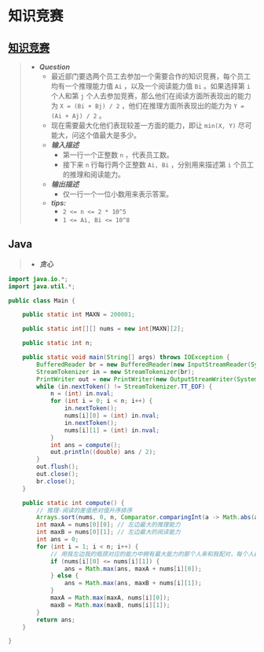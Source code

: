 # 知识竞赛

## [知识竞赛](https://www.nowcoder.com/practice/2a9089ea7e5b474fa8f688eae76bc050)

> - ***Question***
>   - 最近部门要选两个员工去参加一个需要合作的知识竞赛，每个员工均有一个推理能力值 `Ai` ，以及一个阅读能力值 `Bi` 。如果选择第 `i` 个人和第 `j` 个人去参加竞赛，那么他们在阅读方面所表现出的能力为 `X = (Bi + Bj) / 2` ，他们在推理方面所表现出的能力为 `Y = (Ai + Aj) / 2` 。
>   - 现在需要最大化他们表现较差一方面的能力，即让 `min(X, Y)` 尽可能大，问这个值最大是多少。
>   - ***输入描述***
>     - 第一行一个正整数 `n` ，代表员工数。
>     - 接下来 `n` 行每行两个正整数 `Ai, Bi` ，分别用来描述第 `i` 个员工的推理和阅读能力。
>   - ***输出描述***
>     - 仅一行一个一位小数用来表示答案。
>   - ***tips:***
>     - `2 <= n <= 2 * 10^5`
>     - `1 <= Ai, Bi <= 10^8`

## Java

> - ***贪心***

```java
import java.io.*;
import java.util.*;

public class Main {

    public static int MAXN = 200001;

    public static int[][] nums = new int[MAXN][2];

    public static int n;

    public static void main(String[] args) throws IOException {
        BufferedReader br = new BufferedReader(new InputStreamReader(System.in));
        StreamTokenizer in = new StreamTokenizer(br);
        PrintWriter out = new PrintWriter(new OutputStreamWriter(System.out));
        while (in.nextToken() != StreamTokenizer.TT_EOF) {
            n = (int) in.nval;
            for (int i = 0; i < n; i++) {
                in.nextToken();
                nums[i][0] = (int) in.nval;
                in.nextToken();
                nums[i][1] = (int) in.nval;
            }
            int ans = compute();
            out.println((double) ans / 2);
        }
        out.flush();
        out.close();
        br.close();
    }

    public static int compute() {
        // 推理-阅读的差值绝对值升序排序
        Arrays.sort(nums, 0, n, Comparator.comparingInt(a -> Math.abs(a[0] - a[1])));
        int maxA = nums[0][0]; // 左边最大的推理能力
        int maxB = nums[0][1]; // 左边最大的阅读能力
        int ans = 0;
        for (int i = 1; i < n; i++) {
            // 用我左边我的瓶颈对应的能力中拥有最大能力的那个人来和我配对，每个人都这样做一下
            if (nums[i][0] <= nums[i][1]) {
                ans = Math.max(ans, maxA + nums[i][0]);
            } else {
                ans = Math.max(ans, maxB + nums[i][1]);
            }
            maxA = Math.max(maxA, nums[i][0]);
            maxB = Math.max(maxB, nums[i][1]);
        }
        return ans;
    }

}
```
